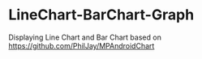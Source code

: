 # LineChart-BarChart-Graph
Displaying Line Chart and Bar Chart based on https://github.com/PhilJay/MPAndroidChart 
